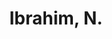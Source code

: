 ---
# Display name
title: Ibrahim, N.

# Is this the primary user of the site?
superuser: false

# Highlight the author in author lists? (true/false)
highlight_name: false
---